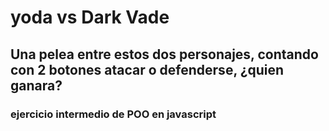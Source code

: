 # yoda vs Dark Vade

## Una pelea entre estos dos personajes, contando con 2 botones atacar o defenderse, ¿quien ganara?
### ejercicio intermedio de POO en javascript